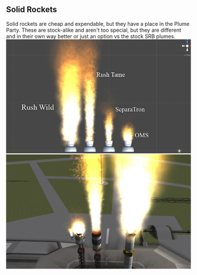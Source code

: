 ## Solid Rockets
Solid rockets are cheap and expendable, but they have a place in the Plume Party. These are stock-alike and aren't too special, but they are different and in their own way better or just an option vs the stock SRB plumes.
![Solid Rockets](https://raw.githubusercontent.com/JadeOfMaar/PlumeParty/master/GameData/PlumeParty/Engines/Solid/Solids.jpg)
![Solid Rockets screenshot](https://raw.githubusercontent.com/JadeOfMaar/PlumeParty/master/GameData/PlumeParty/Engines/Solid/Solids1.jpg)
